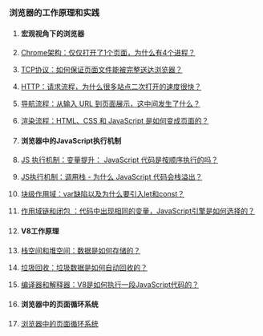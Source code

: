 ###  浏览器的工作原理和实践
1. #### 宏观视角下的浏览器
  1. [Chrome架构：仅仅打开了1个页面，为什么有4个进程？](cxqd/browser/1.1.md)

  2. [TCP协议：如何保证页面文件能被完整送达浏览器？](cxqd/browser/1.2.md)

  3. [HTTP：请求流程，为什么很多站点二次打开的速度很快？](cxqd/browser/1.3.md)

  4. [导航流程：从输入 URL 到页面展示，这中间发生了什么？](cxqd/browser/1.4.md)

  5. [渲染流程：HTML、CSS 和 JavaScript 是如何变成页面的？](cxqd/browser/1.5.md)

2. #### 浏览器中的JavaScript执行机制
  6. [JS 执行机制：变量提升： JavaScript 代码是按顺序执行的吗？](cxqd/browser/2.1.md)

  7. [JS执行机制：调用栈 - 为什么 JavaScript 代码会栈溢出？](cxqd/browser/2.2.md)

  8. [块级作用域：var缺陷以及为什么要引入let和const？](cxqd/browser/2.3.md)

  9. [作用域链和闭包 ：代码中出现相同的变量，JavaScript引擎是如何选择的？](cxqd/browser/2.4.md)


3. #### V8工作原理
  10. [栈空间和堆空间：数据是如何存储的？](cxqd/browser/3.1.md)

  11. [垃圾回收：垃圾数据是如何自动回收的？](cxqd/browser/3.2.md)

  12. [编译器和解释器：V8是如何执行一段JavaScript代码的？](cxqd/browser/3.3.md)


4. #### 浏览器中的页面循环系统
  13. [浏览器中的页面循环系统](cxqd/browser/4.md)

